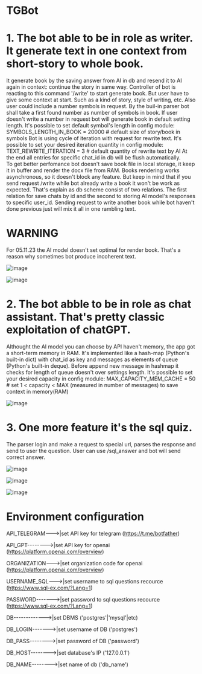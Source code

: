 # TGBot

# 1. The bot able to be in role as writer. It generate text in one context from short-story to whole book.
It generate book by the saving answer from AI in db and resend it to AI again in context: continue the story in same way. 
Controller of bot is reacting to this command '/write' to start generate book.
But user have to give some context at start. Such as a kind of story, style of writing, etc.
Also user could include a number symbols in request. By the buil-in parser bot shall take a first found number as number of symbols in book.
If user doesn't write a number in request bot will generate book in default setting length.
It's possible to set default symbol's length in config module:
SYMBOLS_LENGTH_IN_BOOK = 20000  # default size of story/book in symbols
Bot is using cycle of iteration with request for rewrite text. 
It's possible to set your desired iteration quantity in config module:
TEXT_REWRITE_ITERATION = 3  # default quantity of rewrite text by AI
At the end all entries for specific chat_id in db will be flush automatically.  
To get better perfomance bot doesn't save book file in local storage, it keep it in buffer and render the docx file from RAM.
Books rendering works asynchronous, so it doesn't block any feature. But keep in mind that if you send request /write while bot already write a book it won't be work as expected. 
That's explain as db scheme consist of two relations. The first relation for save chats by id and the second to storing AI model's responses to specific user_id. 
Sending request to write another book while bot haven't done previous just will mix it all in one rambling text.   

# WARNING
For 05.11.23 the AI model doesn't set optimal for render book. That's a reason why sometimes bot produce incoherent text.

![image](https://github.com/leonidsliusar/TGBot/assets/128726342/f3a26c8b-3b5f-4868-ba98-17a1384bcb88)

![image](https://github.com/leonidsliusar/TGBot/assets/128726342/8d266ea4-5b3d-42b3-a8c7-c920069080d0)

# 2. The bot abble to be in role as chat assistant. That's pretty classic exploitation of chatGPT.
Althought the AI model you can choose by API haven't memory, the app got a short-term memory in RAM. 
It's implemented like a hash-map (Python's built-in dict) with chat_id as key and messages as elements of queue (Python's built-in deque).
Before append new message in hashmap it checks for length of queue doesn't over settings length.
It's possible to set your desired capacity in config module:
MAX_CAPACITY_MEM_CACHE = 50  # set 1 < capacity < MAX (measured in number of messages) to save context in memory(RAM)

![image](https://github.com/leonidsliusar/TGBot/assets/128726342/297b25ee-c9cc-4b4f-9c92-829528389aee)

# 3. One more feature it's the sql quiz.
The parser login and make a request to special url, parses the response and send to user the question.
User can use /sql_answer and bot will send correct answer.
 
![image](https://github.com/leonidsliusar/TGBot/assets/128726342/d1ee539d-b08c-4db0-8e39-eccd6efe5da1)

![image](https://github.com/leonidsliusar/TGBot/assets/128726342/a8614cfd-1747-4a7b-bb63-9e780f6e93e5)

![image](https://github.com/leonidsliusar/TGBot/assets/128726342/526e4ed8-6919-4d97-9c0b-f873a83df0be)

# Environment configuration

API_TELEGRAM--->|set API key for telegram (https://t.me/botfather)

API_GPT-------->|set API key for openai (https://platform.openai.com/overview)

ORGANIZATION--->|set organization code for openai (https://platform.openai.com/overview)

USERNAME_SQL--->|set username to sql questions recource (https://www.sql-ex.com/?Lang=1)

PASSWORD------->|set password to sql questions recource (https://www.sql-ex.com/?Lang=1)

DB------------->|set DBMS ('postgres'|'mysql'|etc)

DB_LOGIN------->|set username of DB ('postgres')

DB_PASS-------->|set password of DB ('password')

DB_HOST-------->|set database's IP  ('127.0.0.1')

DB_NAME-------->|set name of db ('db_name')
